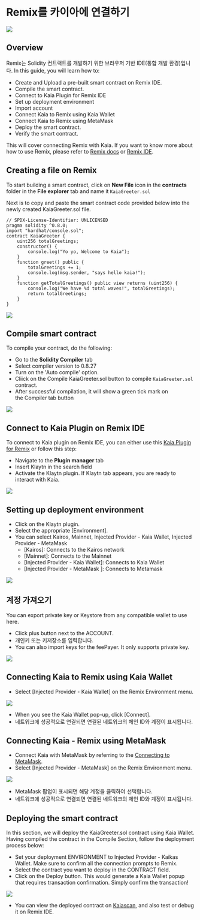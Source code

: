 # Remix를 카이아에 연결하기

![](/img/banners/kaia-remix.png)

## Overview <a href="#overview" id="overview"></a>

Remix는 Solidity 컨트랙트를 개발하기 위한 브라우저 기반 IDE(통합 개발 환경)입니다. In this guide, you will learn how to:

- Create and Upload a pre-built smart contract on Remix IDE.
- Compile the smart contract.
- Connect to Kaia Plugin for Remix IDE
- Set up deployment environment
- Import account
- Connect Kaia to Remix using Kaia Wallet
- Connect Kaia to Remix using MetaMask
- Deploy the smart contract.
- Verify the smart contract.

This will cover connecting Remix with Kaia. If you want to know more about how to use Remix, please refer to [Remix docs](https://remix-ide.readthedocs.io/en/latest/) or [Remix IDE](https://remix.ethereum.org/).

## Creating a file on Remix <a href="#creating-a-file-on-remix" id="creating-a-file-on-remix"></a>

To start building a smart contract, click on **New File** icon in the **contracts** folder in the **File explorer** tab and name it `KaiaGreeter.sol`

Next is to copy and paste the smart contract code provided below into the newly created KaiaGreeter.sol file.

```sol
// SPDX-License-Identifier: UNLICENSED
pragma solidity ^0.8.0;
import "hardhat/console.sol";
contract KaiaGreeter {
    uint256 totalGreetings;
    constructor() {
        console.log("Yo yo, Welcome to Kaia");
    }
    function greet() public {
        totalGreetings += 1;
        console.log(msg.sender, "says hello kaia!");
    }
    function getTotalGreetings() public view returns (uint256) {
        console.log("We have %d total waves!", totalGreetings);
        return totalGreetings;
    }
}
```

![](/img/build/smart-contracts/remix-create-new-file.png)

## Compile smart contract <a href="#compile-smart-contract" id="compile-smart-contract"></a>

To compile your contract, do the following:

- Go to the **Solidity Compiler** tab
- Select compiler version to 0.8.27
- Turn on the 'Auto compile' option.
- Cliick on the Compile KaiaGreeter.sol  button to compile `KaiaGreeter.sol` contract.
- After successful compilation, it will show a green tick mark on the Compiler tab button

![](/img/build/smart-contracts/remix-compile-contract.png)

## Connect to Kaia Plugin on Remix IDE <a href="#connect-to-kaia-plugin" id="connect-to-kaia-plugin"></a>

To connect to Kaia plugin on Remix IDE, you can either use this [Kaia Plugin for Remix](https://ide.kaia.io/) or follow this step:

- Navigate to the **Plugin manager** tab
- Insert Klaytn in the search field
- Activate the Klaytn plugin. If Klaytn tab appears, you are ready to interact with Kaia.

![](/img/build/smart-contracts/remix-plugin-addon.png)

## Setting up deployment environment  <a href="#setting-up-deployment-env" id="setting-up-deployment-env"></a>

- Click on the Klaytn plugin.
- Select the appropriate [Environment].
- You can select Kairos, Mainnet, Injected Provider - Kaia Wallet, Injected Provider - MetaMask
  - [Kairos]: Connects to the Kairos network
  - [Mainnet]: Connects to the Mainnet
  - [Injected Provider - Kaia Wallet]: Connects to Kaia Wallet
  - [Injected Provider - MetaMask ]: Connects to Metamask

![](/img/build/smart-contracts/remix-deploy-env.png)

## 계정 가져오기 <a href="#import-account" id="import-account"></a>

You can export private key or Keystore from any compatible wallet to use here.

- Click plus button next to the ACCOUNT.
- 개인키 또는 키저장소를 입력합니다.
- You can also import keys for the feePayer. It only supports private key.

![](/img/build/smart-contracts/remix-import-acc.png)

## Connecting Kaia to Remix using Kaia Wallet <a href="#connect-to-kaia-using-kaia-wallet" id="connect-to-kaia-using-kaia-wallet"></a>

- Select [Injected Provider - Kaia Wallet] on the Remix Environment menu.

![](/img/build/smart-contracts/remix-kw-connect.png)

- When you see the Kaia Wallet pop-up, click [Connect].
- 네트워크에 성공적으로 연결되면 연결된 네트워크의 체인 ID와 계정이 표시됩니다.

## Connecting Kaia - Remix using MetaMask <a href="#connect-to-kaia-using-metamask" id="connect-to-kaia-using-metamask"></a>

- Connect Kaia with MetaMask by referring to the [Connecting to MetaMask](./connecting-metamask.mdx).
- Select [Injected Provider - MetaMask] on the Remix Environment menu.

![](/img/build/smart-contracts/remix-mm-connect.png)

- MetaMask 팝업이 표시되면 해당 계정을 클릭하여 선택합니다.
- 네트워크에 성공적으로 연결되면 연결된 네트워크의 체인 ID와 계정이 표시됩니다.

## Deploying the smart contract <a href="#deploying-contract" id="deploying-contract"></a>

In this section, we will deploy the KaiaGreeter.sol contract using Kaia Wallet. Having compiled the contract in the Compile Section, follow the deployment process below:

- Set your deployment ENVIRONMENT to Injected Provider -  Kaikas Wallet. Make sure to confirm all the connection prompts to Remix.
- Select the contract you want to deploy in the CONTRACT field.
- Click on the Deploy button. This would generate a Kaia Wallet popup that requires transaction confirmation. Simply confirm the transaction!

![](/img/build/smart-contracts/remix-deploy-contract.png)

- You can view the deployed contract on [Kaiascan](https://kairos.kaiascan.io/), and also test or debug it on Remix IDE.
